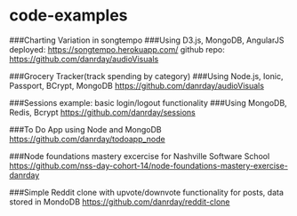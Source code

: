 # code-examples


###Charting Variation in songtempo
###Using D3.js, MongoDB, AngularJS
deployed: https://songtempo.herokuapp.com/
github repo: https://github.com/danrday/audioVisuals


###Grocery Tracker(track spending by category)
###Using Node.js, Ionic, Passport, BCrypt, MongoDB
https://github.com/danrday/audioVisuals

###Sessions example: basic login/logout functionality
###Using MongoDB, Redis, Bcrypt
https://github.com/danrday/sessions

###To Do App using Node and MongoDB
https://github.com/danrday/todoapp_node


###Node foundations mastery excercise for Nashville Software School
https://github.com/nss-day-cohort-14/node-foundations-mastery-exercise-danrday


###Simple Reddit clone with upvote/downvote functionality for posts, data stored in MondoDB
https://github.com/danrday/reddit-clone
